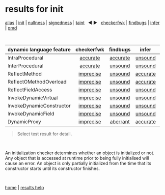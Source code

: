 # results for init

[alias](https://github.com/michaelemery/staticanalysis/blob/master/results/alias/README.md) | [init](https://github.com/michaelemery/staticanalysis/blob/master/results/init/README.md) | [nullness](https://github.com/michaelemery/staticanalysis/blob/master/results/nullness/README.md) | [signedness](https://github.com/michaelemery/staticanalysis/blob/master/results/signedness/README.md) | [taint](https://github.com/michaelemery/staticanalysis/blob/master/results/taint/README.md) &nbsp; &#x25c0; &#x25b6; &nbsp; [checkerfwk](https://github.com/michaelemery/staticanalysis/blob/master/results/tool/checkerframework.md) | [findbugs](https://github.com/michaelemery/staticanalysis/blob/master/results/tool/findbugs.md) | [infer](https://github.com/michaelemery/staticanalysis/blob/master/results/tool/infer.md) | [pmd](https://github.com/michaelemery/staticanalysis/blob/master/results/tool/pmd.md)

<br>

| dynamic language feature | checkerfwk | findbugs | infer | pmd | 
| --- | :---: | :---: | :---: | :---: |
| IntraProcedural | [accurate](https://github.com/michaelemery/staticanalysis/blob/master/results/init/checkerframework.md#IntraProcedural) | [accurate](https://github.com/michaelemery/staticanalysis/blob/master/results/init/findbugs.md#IntraProcedural) | [unsound](https://github.com/michaelemery/staticanalysis/blob/master/results/init/infer.md#IntraProcedural) | [unsound](https://github.com/michaelemery/staticanalysis/blob/master/results/init/pmd.md#IntraProcedural) |
| InterProcedural | [accurate](https://github.com/michaelemery/staticanalysis/blob/master/results/init/checkerframework.md#InterProcedural) | [unsound](https://github.com/michaelemery/staticanalysis/blob/master/results/init/findbugs.md#InterProcedural) | [unsound](https://github.com/michaelemery/staticanalysis/blob/master/results/init/infer.md#InterProcedural) | [accurate](https://github.com/michaelemery/staticanalysis/blob/master/results/init/pmd.md#InterProcedural) |
| ReflectMethod | [imprecise](https://github.com/michaelemery/staticanalysis/blob/master/results/init/checkerframework.md#ReflectMethod) | [unsound](https://github.com/michaelemery/staticanalysis/blob/master/results/init/findbugs.md#ReflectMethod) | [accurate](https://github.com/michaelemery/staticanalysis/blob/master/results/init/infer.md#ReflectMethod) | [unsound](https://github.com/michaelemery/staticanalysis/blob/master/results/init/pmd.md#ReflectMethod) |
| ReflectOMethodOverload | [imprecise](https://github.com/michaelemery/staticanalysis/blob/master/results/init/checkerframework.md#ReflectOMethodOverload) | [unsound](https://github.com/michaelemery/staticanalysis/blob/master/results/init/findbugs.md#ReflectOMethodOverload) | [accurate](https://github.com/michaelemery/staticanalysis/blob/master/results/init/infer.md#ReflectOMethodOverload) | [unsound](https://github.com/michaelemery/staticanalysis/blob/master/results/init/pmd.md#ReflectOMethodOverload) |
| ReflectFieldAccess | [imprecise](https://github.com/michaelemery/staticanalysis/blob/master/results/init/checkerframework.md#ReflectFieldAccess) | [unsound](https://github.com/michaelemery/staticanalysis/blob/master/results/init/findbugs.md#ReflectFieldAccess) | [unsound](https://github.com/michaelemery/staticanalysis/blob/master/results/init/infer.md#ReflectFieldAccess) | [unsound](https://github.com/michaelemery/staticanalysis/blob/master/results/init/pmd.md#ReflectFieldAccess) |
| InvokeDynamicVirtual | [imprecise](https://github.com/michaelemery/staticanalysis/blob/master/results/init/checkerframework.md#InvokeDynamicVirtual) | [unsound](https://github.com/michaelemery/staticanalysis/blob/master/results/init/findbugs.md#InvokeDynamicVirtual) | [unsound](https://github.com/michaelemery/staticanalysis/blob/master/results/init/infer.md#InvokeDynamicVirtual) | [unsound](https://github.com/michaelemery/staticanalysis/blob/master/results/init/pmd.md#InvokeDynamicVirtual) |
| InvokeDynamicConstructor | [imprecise](https://github.com/michaelemery/staticanalysis/blob/master/results/init/checkerframework.md#InvokeDynamicConstructor) | [unsound](https://github.com/michaelemery/staticanalysis/blob/master/results/init/findbugs.md#InvokeDynamicConstructor) | [unsound](https://github.com/michaelemery/staticanalysis/blob/master/results/init/infer.md#InvokeDynamicConstructor) | [unsound](https://github.com/michaelemery/staticanalysis/blob/master/results/init/pmd.md#InvokeDynamicConstructor) |
| InvokeDynamicField | [imprecise](https://github.com/michaelemery/staticanalysis/blob/master/results/init/checkerframework.md#InvokeDynamicField) | [unsound](https://github.com/michaelemery/staticanalysis/blob/master/results/init/findbugs.md#InvokeDynamicField) | [unsound](https://github.com/michaelemery/staticanalysis/blob/master/results/init/infer.md#InvokeDynamicField) | [unsound](https://github.com/michaelemery/staticanalysis/blob/master/results/init/pmd.md#InvokeDynamicField) |
| DynamicProxy | [imprecise](https://github.com/michaelemery/staticanalysis/blob/master/results/init/checkerframework.md#DynamicProxy) | [aberrant](https://github.com/michaelemery/staticanalysis/blob/master/results/init/findbugs.md#DynamicProxy) | [accurate](https://github.com/michaelemery/staticanalysis/blob/master/results/init/infer.md#DynamicProxy) | [aberrant](https://github.com/michaelemery/staticanalysis/blob/master/results/init/pmd.md#DynamicProxy) |

> Select test result for detail.

<br>

An initialization checker determines whether an object is initialized or not. Any object that is accessed at runtime prior to being fully initialised will cause an error. An object is only partially initialized from the time that its constructor starts until its constructor finishes.

<br>

[home](https://github.com/michaelemery/staticanalysis) | [results help](https://github.com/michaelemery/staticanalysis/blob/master/results/README.md)
